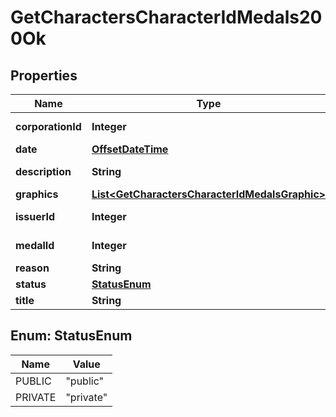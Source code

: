 
# GetCharactersCharacterIdMedals200Ok

## Properties
Name | Type | Description | Notes
------------ | ------------- | ------------- | -------------
**corporationId** | **Integer** | corporation_id integer | 
**date** | [**OffsetDateTime**](OffsetDateTime.md) | date string | 
**description** | **String** | description string | 
**graphics** | [**List&lt;GetCharactersCharacterIdMedalsGraphic&gt;**](GetCharactersCharacterIdMedalsGraphic.md) | graphics array | 
**issuerId** | **Integer** | issuer_id integer | 
**medalId** | **Integer** | medal_id integer | 
**reason** | **String** | reason string | 
**status** | [**StatusEnum**](#StatusEnum) | status string | 
**title** | **String** | title string | 


<a name="StatusEnum"></a>
## Enum: StatusEnum
Name | Value
---- | -----
PUBLIC | &quot;public&quot;
PRIVATE | &quot;private&quot;



